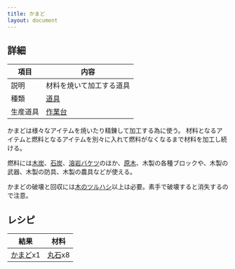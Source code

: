 ```yaml
---
title: かまど
layout: document
---
```

## 詳細

|項目|内容|
|---|---|
|説明|材料を焼いて加工する道具|
|種類|[道具](道具)|
|生産道具|[作業台](作業台)|

かまどは様々なアイテムを焼いたり精錬して加工する為に使う。
材料となるアイテムと燃料となるアイテムを別々に入れて燃料がなくなるまで材料を加工し続ける。

燃料には[木炭](木炭)、[石炭](石炭)、[溶岩バケツ](溶岩バケツ)のほか、[原木](原木)、木製の各種ブロックや、木製の武器、木製の防具、木製の農具などが使える。

かまどの破壊と回収には[木のツルハシ](木のツルハシ)以上は必要。素手で破壊すると消失するので注意。

## レシピ

|結果|材料|
|---|---|
|[かまど](かまど)x1|[丸石](丸石)x8|
